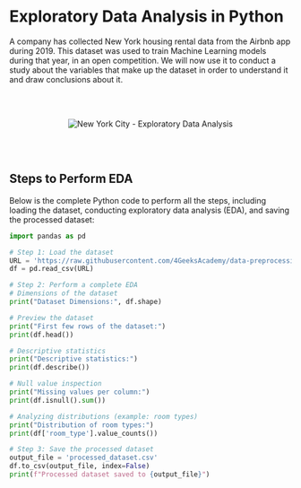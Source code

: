 # Exploratory Data Analysis in Python

A company has collected New York housing rental data from the Airbnb app during 2019. This dataset was used to train Machine Learning models during that year, in an open competition. We will now use it to conduct a study about the variables that make up the dataset in order to understand it and draw conclusions about it.

<br><br>

<div align="center">
  <img src="https://github.com/user-attachments/assets/8efb7830-7de7-4153-b9b6-8a09e409f364" alt="New York City - Exploratory Data Analysis">
</div>

<br><br>

## Steps to Perform EDA

Below is the complete Python code to perform all the steps, including loading the dataset, conducting exploratory data analysis (EDA), and saving the processed dataset:

```python
import pandas as pd

# Step 1: Load the dataset
URL = 'https://raw.githubusercontent.com/4GeeksAcademy/data-preprocessing-project-tutorial/main/AB_NYC_2019.csv'
df = pd.read_csv(URL)

# Step 2: Perform a complete EDA
# Dimensions of the dataset
print("Dataset Dimensions:", df.shape)

# Preview the dataset
print("First few rows of the dataset:")
print(df.head())

# Descriptive statistics
print("Descriptive statistics:")
print(df.describe())

# Null value inspection
print("Missing values per column:")
print(df.isnull().sum())

# Analyzing distributions (example: room types)
print("Distribution of room types:")
print(df['room_type'].value_counts())

# Step 3: Save the processed dataset
output_file = 'processed_dataset.csv'
df.to_csv(output_file, index=False)
print(f"Processed dataset saved to {output_file}")



